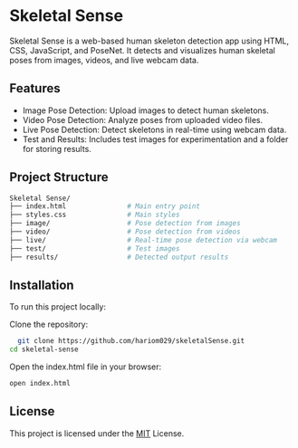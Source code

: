 
# Skeletal Sense

Skeletal Sense is a web-based human skeleton detection app using HTML, CSS, JavaScript, and PoseNet. It detects and visualizes human skeletal poses from images, videos, and live webcam data.


## Features

- Image Pose Detection: Upload images to detect human skeletons.
- Video Pose Detection: Analyze poses from uploaded video files.
- Live Pose Detection: Detect skeletons in real-time using webcam data.
- Test and Results: Includes test images for experimentation and a folder for storing results.


## Project Structure
```bash
Skeletal Sense/
├── index.html               # Main entry point
├── styles.css               # Main styles
├── image/                   # Pose detection from images
├── video/                   # Pose detection from videos
├── live/                    # Real-time pose detection via webcam
├── test/                    # Test images
├── results/                 # Detected output results

```

## Installation

To run this project locally:

Clone the repository:

```bash
  git clone https://github.com/hariom029/skeletalSense.git
cd skeletal-sense
```
Open the index.html file in your browser:
```bash
open index.html
```
    
## License
This project is licensed under the [MIT](https://choosealicense.com/licenses/mit/) License.


